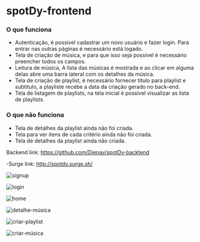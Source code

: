 # spotDy-frontend

### O que funciona
- Autenticação, é possível cadastrar um novo usuário e fazer login. Para entrar nas outras páginas é necessário está logado.
- Tela de criação de música, e para que isso seja possível é necessário preencher todos os campos.
- Leitura de música, A lista das músicas é mostrada e ao clicar em alguma delas abre uma barra lateral com os detalhes da música.
- Tela de criação de playlist, é necessário fornecer titulo para playlist e subtitulo, a playliste recebe a data da criação gerado no back-end.
- Tela de listagem de playlists, na tela inicial é possível visualizar as lista de playlists.
### O que não funciona
- Tela de detalhes da playlist ainda não foi criada.
- Tela para ver itens de cada critério ainda não foi criada.
- Tela de detalhes da playlist ainda não criada.

Backend link: https://github.com/Dienay/spotDy-backtend

-Surge link: http://spotdy.surge.sh/


![signup](https://user-images.githubusercontent.com/2151948/96782001-8a9c9480-13c3-11eb-85b7-581b8fdd54be.png)

![login](https://user-images.githubusercontent.com/2151948/96782282-9b4d0a80-13c3-11eb-9e75-a1935f6594a2.png)

![home](https://user-images.githubusercontent.com/2151948/96782348-9ee09180-13c3-11eb-90b8-2880d8abd817.png)

![detalhe-música](https://user-images.githubusercontent.com/2151948/96782430-a3a54580-13c3-11eb-959e-1037048f3346.png)

![criar-playlist](https://user-images.githubusercontent.com/2151948/96782483-a6a03600-13c3-11eb-9f44-2ea9fa2e4913.png)

![criar-música](https://user-images.githubusercontent.com/2151948/96782525-a9029000-13c3-11eb-9a17-f91921b4222c.png)
